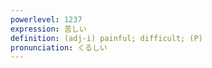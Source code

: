```yaml
---
powerlevel: 1237
expression: 苦しい
definition: (adj-i) painful; difficult; (P)
pronunciation: くるしい
---
```

